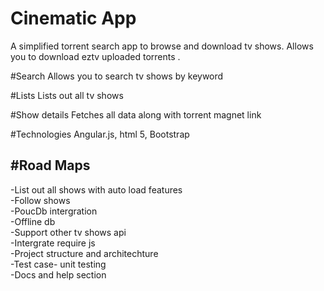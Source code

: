 # Cinematic App
A simplified torrent search app to browse and download tv shows. Allows you to download eztv uploaded torrents .

#Search
  Allows you to search tv shows by keyword

#Lists
  Lists out all tv shows

#Show details 
Fetches all data along with torrent magnet link

#Technologies 
  Angular.js,
  html 5,
  Bootstrap


#Road Maps
--------
-List out all shows with auto load features <br>
-Follow shows <br>
-PoucDb intergration<br>
-Offline db<br>
-Support other tv shows api<br>
-Intergrate require js <br>
-Project structure and architechture<br>
-Test case- unit testing<br>
-Docs and help section<br>
